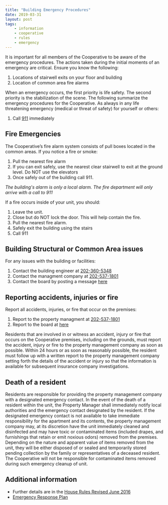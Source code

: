 ```yaml
---
title: "Building Emergency Procedures"
date: 2019-03-31
layout: post
tags:
    - information
    - cooperative
    - rules
    - emergency
---
```


It is important for all members of the Cooperative to be aware of the emergency procedures. 
The actions taken during the initial moments of an emergency are critical.
Ensure you know the following:

1. Locations of stairwell exits on your floor and building
2. Location of common area fire alarms

When an emergency occurs, the first priority is life safety.
The second priority is the stabilization of the scene.
The following summarize the emergency procedures for the Cooperative. 
As always in any life threatening emergency (medical or threat of safety) for yourself or others:

1. Call [911](tel:911) immediately

## Fire Emergencies

The Cooperative’s fire alarm system consists of pull boxes located in the common areas.
If you notice a fire or smoke:

1. Pull the nearest fire alarm
2. If you can exit safely, use the nearest clear stairwell to exit at the ground level. Do NOT use the elevators
3. Once safely out of the building call 911.

*The building's alarm is only a local alarm. The fire department will only arrive with a call to 911*

If a fire occurs inside of your unit, you should:

1. Leave the unit.
2. Close but do NOT lock the door. This will help contain the fire.
3. Pull the nearest fire alarm.
4. Safely exit the building using the stairs
5. Call 911

## Building Structural or Common Area issues

For any issues with the building or facilities:

1. Contact the building engineer at [202-360-5348](tel:202-360-5348)
2. Contact the managment company at [202-537-1801](tel:202-537-1801)
3. Contact the board by posting a message [here](https://riot.im/app/#/room/#wuc-community:matrix.org)

## Reporting accidents, injuries or fire

Report all accidents, injuries, or fire that occur on the premises:

1. Report to the property managment at [202-537-1801](tel:202-537-1801) 
2. Report to the board at [here](https://riot.im/app/#/room/#wuc-community:matrix.org)

Residents that are involved in or witness an accident, injury or fire that occurs on the Cooperative premises, including on the grounds, must report the accident, injury or fire to the property management company as soon as possible.
Within 24 hours or as soon as reasonably possible, the resident must follow up with a written report to the property management company setting forth the details of the accident or injury so that the information is available for subsequent insurance company investigations.

## Death of a resident

Residents are responsible for providing the property management company with a designated emergency contact.
In the event of the death of a resident within the unit, the Property Manager shall immediately notify local authorities and the emergency contact designated by the resident.
If the designated emergency contact is not available to take immediate responsibility for the apartment and its contents, the property management company may, at its discretion have the unit immediately cleaned and disinfected and may have toxic or contaminated items (included drapes, and furnishings that retain or emit noxious odors) removed from the premises. Depending on the nature and apparent value of items removed from the unit, they will be either disposed of or sealed and temporarily stored pending collection by the family or representatives of a deceased resident.
The Cooperative will not be responsible for contaminated items removed during such emergency cleanup of unit.

## Additional information

* Further details are in the [House Rules Revised June 2016](https://drive.google.com/file/d/1AxUUVPZDejNHD9LDU-NVmrZFnNzKzoiE/view?usp=sharing)
* [Emergency Response Plan](https://www.ready.gov/business/implementation/emergency)


